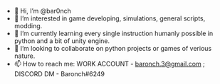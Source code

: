 - 👋 Hi, I’m @bar0nch
- 👀 I’m interested in game developing, simulations, general scripts, modding.
- 🌱 I’m currently learning every single instruction humanly possible in python and a bit of unity engine.
- 💞️ I’m looking to collaborate on python projects or games of verious nature.
- 📫 How to reach me: WORK ACCOUNT - baronch.3@gmail.com ; DISCORD DM - Baronch#6249

<!---
bar0nch/bar0nch is a ✨ special ✨ repository because its `README.md` (this file) appears on your GitHub profile.
You can click the Preview link to take a look at your changes.
--->
